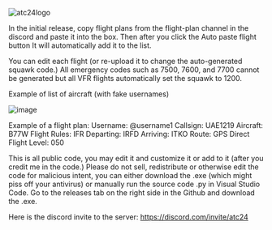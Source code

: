 ![atc24logo](https://github.com/user-attachments/assets/09a94511-68ac-4df2-aed5-e5f76c1b5ae7)

In the initial release, copy flight plans from the flight-plan channel in the discord and paste it into the box. Then after you click the Auto paste flight button It will automatically add it to the list.

You can edit each flight (or re-upload it to change the auto-generated squawk code.)
All emergency codes such as 7500, 7600, and 7700 cannot be generated but all VFR flights automatically set the squawk to 1200.

Example of list of aircraft (with fake usernames)

![image](https://github.com/user-attachments/assets/3c3199ce-4cae-4bae-9937-4af32ffcffc3)


Example of a flight plan:
Username: @username1
Callsign: UAE1219
Aircraft: B77W
Flight Rules: IFR
Departing: IRFD
Arriving: ITKO
Route: GPS Direct
Flight Level: 050

This is all public code, you may edit it and customize it or add to it (after you credit me in the code.)
Please do not sell, redistribute or otherwise edit the code for malicious intent, you can either download the .exe (which might piss off your antivirus) or manually run the source code .py in Visual Studio Code. 
Go  to the releases tab on the right side in the Github and download the .exe.


Here is the discord invite to the server: https://discord.com/invite/atc24
